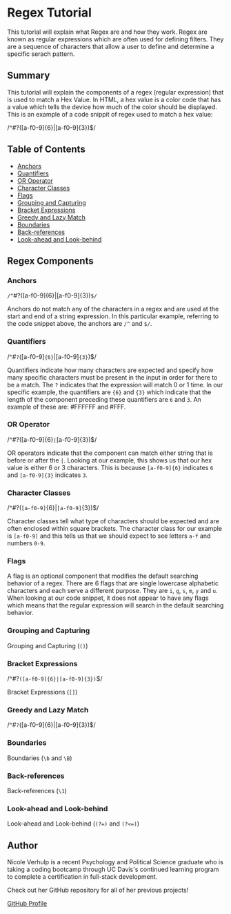 # Regex Tutorial

This tutorial will explain what Regex are and how they work. Regex are known as regular expressions which are often used for defining filters. They are a sequence of characters that allow a user to define and determine a specific serach pattern.

## Summary

This tutorial will explain the components of a regex (regular expression) that is used to match a Hex Value. In HTML, a hex value is a color code that has a value which tells the device how much of the color should be displayed. This is an example of a code snippit of regex used to match a hex value: 

/^#?([a-f0-9]{6}|[a-f0-9]{3})$/

## Table of Contents

- [Anchors](#anchors)
- [Quantifiers](#quantifiers)
- [OR Operator](#or-operator)
- [Character Classes](#character-classes)
- [Flags](#flags)
- [Grouping and Capturing](#grouping-and-capturing)
- [Bracket Expressions](#bracket-expressions)
- [Greedy and Lazy Match](#greedy-and-lazy-match)
- [Boundaries](#boundaries)
- [Back-references](#back-references)
- [Look-ahead and Look-behind](#look-ahead-and-look-behind)

## Regex Components

### Anchors

`/^`#?([a-f0-9]{6}|[a-f0-9]{3})`$/`

Anchors do not match any of the characters in a regex and are used at the start and end of a string expression. In this particular example, referring to the code snippet above, the anchors are `/^` and `$/`.

### Quantifiers

/^#`?`([a-f0-9]`{6}`|[a-f0-9]`{3}`)$/

Quantifiers indicate how many characters are expected and specify how many specific characters must be present in the input in order for there to be a match. The `?` indicates that the expression will match 0 or 1 time. In our specific example, the quantifiers are `{6}` and `{3}` which indicate that the length of the component preceding these quantifiers are `6` and `3`. An example of these are: #FFFFFF and #FFF.

### OR Operator

/^#?([a-f0-9]{6}`|`[a-f0-9]{3})$/

OR operators indicate that the component can match either string that is before or after the `|`. Looking at our example, this shows us that our hex value is either 6 or 3 characters. This is because `[a-f0-9]{6}` indicates `6` and `[a-f0-9]{3}` indicates `3`. 

### Character Classes

/^#?(`[a-f0-9]`{6}|`[a-f0-9]`{3})$/

Character classes tell what type of characters should be expected and are often enclosed within square brackets. The character class for our example is `[a-f0-9]` and this tells us that we should expect to see letters `a-f` and numbers `0-9`. 

### Flags

A flag is an optional component that modifies the default searching behavior of a regex. There are 6 flags that are single lowercase alphabetic characters and each serve a different purpose. They are `i`, `g`, `s`, `m`, `y` and `u`. When looking at our code snippet, it does not appear to have any flags which means that the regular expression will search in the default searching behavior. 

### Grouping and Capturing

Grouping and Capturing (`()`)

### Bracket Expressions

/^#?`([a-f0-9]{6}|[a-f0-9]{3})`$/

Bracket Expressions (`[]`)

### Greedy and Lazy Match

/^#`?`([a-f0-9]{6}|[a-f0-9]{3})$/

### Boundaries

Boundaries (`\b` and `\B`)

### Back-references

Back-references (`\1`)

### Look-ahead and Look-behind

Look-ahead and Look-behind (`(?=)` and `(?<=)`)

## Author

Nicole Verhulp is a recent Psychology and Political Science graduate who is taking a coding bootcamp through UC Davis's continued learning program to complete a certification in full-stack development.

Check out her GitHub repository for all of her previous projects!

[GitHub Profile](https://github.com/nverhulp)
